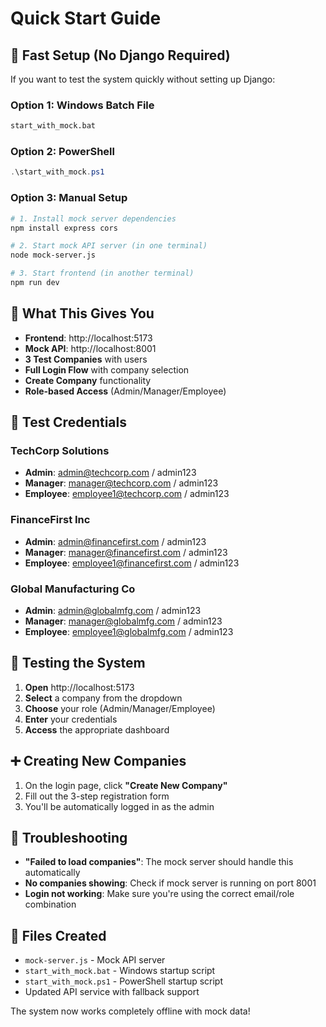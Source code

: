# Quick Start Guide

## 🚀 Fast Setup (No Django Required)

If you want to test the system quickly without setting up Django:

### Option 1: Windows Batch File
```bash
start_with_mock.bat
```

### Option 2: PowerShell
```powershell
.\start_with_mock.ps1
```

### Option 3: Manual Setup
```bash
# 1. Install mock server dependencies
npm install express cors

# 2. Start mock API server (in one terminal)
node mock-server.js

# 3. Start frontend (in another terminal)
npm run dev
```

## 🎯 What This Gives You

- **Frontend**: http://localhost:5173
- **Mock API**: http://localhost:8001
- **3 Test Companies** with users
- **Full Login Flow** with company selection
- **Create Company** functionality
- **Role-based Access** (Admin/Manager/Employee)

## 🔑 Test Credentials

### TechCorp Solutions
- **Admin**: admin@techcorp.com / admin123
- **Manager**: manager@techcorp.com / admin123
- **Employee**: employee1@techcorp.com / admin123

### FinanceFirst Inc
- **Admin**: admin@financefirst.com / admin123
- **Manager**: manager@financefirst.com / admin123
- **Employee**: employee1@financefirst.com / admin123

### Global Manufacturing Co
- **Admin**: admin@globalmfg.com / admin123
- **Manager**: manager@globalmfg.com / admin123
- **Employee**: employee1@globalmfg.com / admin123

## 🧪 Testing the System

1. **Open** http://localhost:5173
2. **Select** a company from the dropdown
3. **Choose** your role (Admin/Manager/Employee)
4. **Enter** your credentials
5. **Access** the appropriate dashboard

## ➕ Creating New Companies

1. On the login page, click **"Create New Company"**
2. Fill out the 3-step registration form
3. You'll be automatically logged in as the admin

## 🔧 Troubleshooting

- **"Failed to load companies"**: The mock server should handle this automatically
- **No companies showing**: Check if mock server is running on port 8001
- **Login not working**: Make sure you're using the correct email/role combination

## 📁 Files Created

- `mock-server.js` - Mock API server
- `start_with_mock.bat` - Windows startup script
- `start_with_mock.ps1` - PowerShell startup script
- Updated API service with fallback support

The system now works completely offline with mock data!
